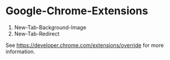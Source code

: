 # Google-Chrome-Extensions


1. New-Tab-Background-Image
1. New-Tab-Redirect


See https://developer.chrome.com/extensions/override for more information.
